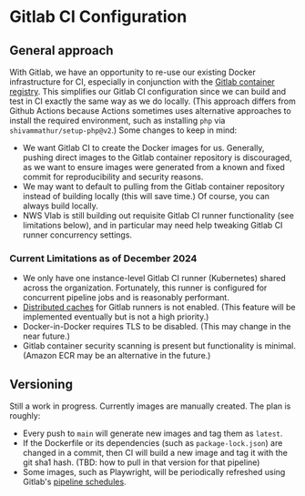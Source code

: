 # Gitlab CI Configuration

## General approach

With Gitlab, we have an opportunity to re-use our existing Docker infrastructure for CI, especially in conjunction with the [Gitlab container registry](https://vlab.noaa.gov/gitlab-licensed/NWS/Systems/DIS/Weather.gov-2.0/container_registry). This simplifies our Gitlab CI configuration since we can build and test in CI exactly the same way as we do locally. (This approach differs from Github Actions because Actions sometimes uses alternative approaches to install the required environment, such as installing `php` via `shivammathur/setup-php@v2`.) Some changes to keep in mind:

- We want Gitlab CI to create the Docker images for us. Generally, pushing direct images to the Gitlab container repository is discouraged, as we want to ensure images were generated from a known and fixed commit for reproducibility and security reasons.
- We may want to default to pulling from the Gitlab container repository instead of building locally (this will save time.) Of course, you can always build locally.
- NWS Vlab is still building out requisite Gitlab CI runner functionality (see limitations below), and in particular may need help tweaking Gitlab CI runner concurrency settings.

### Current Limitations as of December 2024

- We only have one instance-level Gitlab CI runner (Kubernetes) shared across the organization. Fortunately, this runner is configured for concurrent pipeline jobs and is reasonably performant.
- [Distributed caches](https://docs.gitlab.com/runner/configuration/autoscale.html#distributed-runners-caching) for Gitlab runners is not enabled. (This feature will be implemented eventually but is not a high priority.)
- Docker-in-Docker requires TLS to be disabled. (This may change in the near future.)
- Gitlab container security scanning is present but functionality is minimal. (Amazon ECR may be an alternative in the future.)

## Versioning

Still a work in progress. Currently images are manually created. The plan is roughly:

- Every push to `main` will generate new images and tag them as `latest`.
- If the Dockerfile or its dependencies (such as `package-lock.json`) are changed in a commit, then CI will build a new image and tag it with the git sha1 hash. (TBD: how to pull in that version for that pipeline)
- Some images, such as Playwright, will be periodically refreshed using Gitlab's [pipeline schedules](https://vlab.noaa.gov/gitlab-licensed/NWS/Systems/DIS/Weather.gov-2.0/-/pipeline_schedules).

